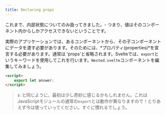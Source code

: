 ```yaml
---
title: Declaring props
---
```


これまで、内部状態についてのみ扱ってきました。- つまり、値はそのコンポーネント内からしかアクセスできないということです。

実際のアプリケーションでは、あるコンポーネントから、その子コンポーネントにデータを渡す必要があります。そのためには、*プロパティ(properties)*を宣言する必要があります。通常は 'props'と省略されます。Svelteでは、`export`というキーワードを使用してこれを行います。`Nested.svelte`コンポーネントを編集してみましょう。

```html
<script>
	export let answer;
</script>
```

> `$:`と同じように、最初は少し奇妙に感じるかもしれません。これはJavaScriptモジュールの通常の`export`とは動作が異なりますので！とりあえず今は使っていってください。すぐに慣れるでしょう。